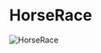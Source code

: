# HorseRace
<img alt="HorseRace" src="https://user-images.githubusercontent.com/107070882/206726696-cd91906e-d6b9-4c07-b383-29f02b5139ea.png">
